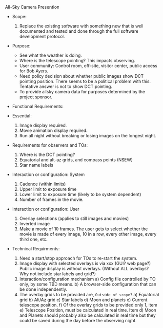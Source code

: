 All-Sky Camera Presention 

* Scope:
  1. Replace the existing software with something new that is well documented and tested and done through the full software development protocol.

* Purpose:
  - See what the weather is doing.
  - Where is the telescope pointing?  This impacts observing.
  - User community: Control room, off-site, visitor center, public access for Bob Ayers. 
  - Need policy decision about whether public images show DCT pointing position. 
      There seems to be a political problem with this.  Tentative answer is not to show DCT pointing. 
  - To provide allsky camera data for purposes determined by the project sponsor.


* Functional Requirements:
 * Essential:
    1. Image display required. 
    2. Movie animation display required.
    3. Run all night without breaking or losing images on the longest night.
  * Requirements for observers and TOs:  
    1. Where is the DCT pointing? 
    2. Equatorial and alt-az grids, and compass points (NSEW)
    3. Star name labels
  * Interaction or configuration: System
    1. Cadence (within limits) 
    2. Upper limit to exposure time 
    3. Lower limit to exposure time (likely to be system dependent)
    4. Number of frames in the movie. 
  * Interaction or configuration: User
    1. Overlay selections (applies to still images and movies)
    2. Inverted image 
    3. Make a movie of 10 frames.  The user gets to select whether the movie is
        made of every image, 10 in a row, every other image, every third one, etc.
        
* Technical Requirments:
  1. Need a start/stop approach for TOs to re-start the system.
  2. Image display with selected overlays is via xxx (GUI? web page?)
    Public image display is without overlays. (Without ALL overlays? Why not include star labels and grid?)
  3. Interaction/configuration mechanism 
    a) Config file controlled by TO only, by some TBD means. 
    b) A browser-side configuration that can be done independently. 
  4. The overlay grids to be provided are,  `Outside of scope?`
     a) Equatorial grid
     b) Alt/Az grid
     c) Star labels
     d) Moon and planets
     e) Current telescope position.
     f) Of the overlay grids to be provided only 1, item e) Telescope Position, must be 
        calculated in real time. Item d) Moon and Planets should probably also be calculated
        in real time but they could be saved during the day before the observing night.
